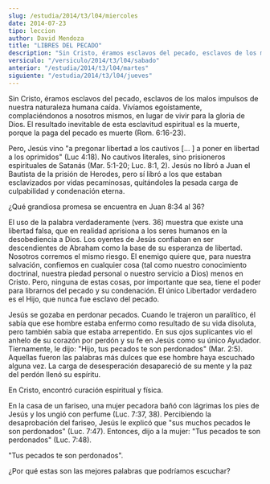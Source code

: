 ```yaml
---
slug: /estudia/2014/t3/l04/miercoles
date: 2014-07-23
tipo: leccion
author: David Mendoza
title: "LIBRES DEL PECADO"
description: "Sin Cristo, éramos esclavos del pecado, esclavos de los malos impulsos de nuestra naturaleza humana caída. Vivíamos egoístamente, complaciéndonos a nosotros mismos, en lugar de vivir para la gloria de Dios. El resultado inevitable de esta esclavitud espiritual es la muerte, porque la paga del pecado es muerte."
versiculo: "/versiculo/2014/t3/l04/sabado"
anterior: "/estudia/2014/t3/l04/martes"
siguiente: "/estudia/2014/t3/l04/jueves"
---
```


Sin Cristo, éramos esclavos del pecado, esclavos de los malos impulsos de nuestra naturaleza humana caída. Vivíamos egoístamente, complaciéndonos a nosotros mismos, en lugar de vivir para la gloria de Dios. El resultado inevitable de esta esclavitud espiritual es la muerte, porque la paga del pecado es muerte (Rom. 6:16-23).

Pero, Jesús vino "a pregonar libertad a los cautivos [... ] a poner en libertad a los oprimidos" (Luc 4:18). No cautivos literales, sino prisioneros espirituales de Satanás (Mar. 5:1-20; Luc. 8:1, 2). Jesús no libró a Juan el Bautista de la prisión de Herodes, pero sí libró a los que estaban esclavizados por vidas pecaminosas, quitándoles la pesada carga de culpabilidad y condenación eterna.

¿Qué grandiosa promesa se encuentra en Juan 8:34 al 36?

El uso de la palabra verdaderamente (vers. 36) muestra que existe una libertad falsa, que en realidad aprisiona a los seres humanos en la desobediencia a Dios. Los oyentes de Jesús confiaban en ser descendientes de Abraham como la base de su esperanza de libertad. Nosotros corremos el mismo riesgo. El enemigo quiere que, para nuestra salvación, confiemos en cualquier cosa (tal como nuestro conocimiento doctrinal, nuestra piedad personal o nuestro servicio a Dios) menos en Cristo. Pero, ninguna de estas cosas, por importante que sea, tiene el poder para librarnos del pecado y su condenación. El único Libertador verdadero es el Hijo, que nunca fue esclavo del pecado.

Jesús se gozaba en perdonar pecados. Cuando le trajeron un paralítico, él sabía que ese hombre estaba enfermo como resultado de su vida disoluta, pero también sabía que estaba arrepentido. En sus ojos suplicantes vio el anhelo de su corazón por perdón y su fe en Jesús como su único Ayudador. Tiernamente, le dijo: "Hijo, tus pecados te son perdonados" (Mar. 2:5). Aquellas fueron las palabras más dulces que ese hombre haya escuchado alguna vez. La carga de desesperación desapareció de su mente y la paz del perdón llenó su espíritu.

En Cristo, encontró curación espiritual y física.

En la casa de un fariseo, una mujer pecadora bañó con lágrimas los pies de Jesús y los ungió con perfume (Luc. 7:37, 38). Percibiendo la desaprobación del fariseo, Jesús le explicó que "sus muchos pecados le son perdonados" (Luc. 7:47). Entonces, dijo a la mujer: "Tus pecados te son perdonados" (Luc. 7:48).

"Tus pecados te son perdonados".

¿Por qué estas son las mejores palabras que podríamos escuchar?
